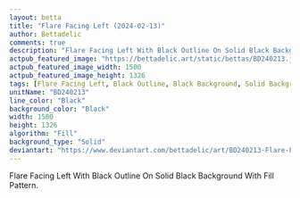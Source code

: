 ```yaml
---
layout: betta
title: "Flare Facing Left (2024-02-13)"
author: Bettadelic
comments: true
description: "Flare Facing Left With Black Outline On Solid Black Background With Fill Pattern."
actpub_featured_image: "https://bettadelic.art/static/bettas/BD240213.jpg"
actpub_featured_image_width: 1500
actpub_featured_image_height: 1326
tags: [Flare Facing Left, Black Outline, Black Background, Solid Background Pattern, Fill Pattern, February 2024]
unitName: "BD240213"
line_color: "Black"
background_color: "Black"
width: 1500
height: 1326
algorithm: "Fill"
background_type: "Solid"
deviantart: "https://www.deviantart.com/bettadelic/art/BD240213-Flare-Facing-Left-2024-02-13-1020850763"
---
```


Flare Facing Left With Black Outline On Solid Black Background With Fill Pattern.
